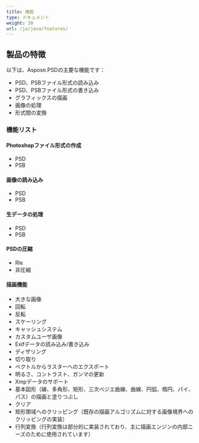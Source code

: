 ```yaml
---
title: 機能
type: ドキュメント
weight: 30
url: /ja/java/features/
---
```


## **製品の特徴**
以下は、Aspose.PSDの主要な機能です：

- PSD、PSBファイル形式の読み込み
- PSD、PSBファイル形式の書き込み
- グラフィックスの描画
- 画像の処理
- 形式間の変換
### **機能リスト**
#### **Photoshopファイル形式の作成**
- PSD
- PSB
#### **画像の読み込み**
- PSD
- PSB
#### **生データの処理**
- PSD
- PSB
#### **PSDの圧縮**
- Rle
- 非圧縮
#### **描画機能**
- 大きな画像
- 回転
- 反転
- スケーリング
- キャッシュシステム
- カスタムユーザ画像
- Exifデータの読み込み/書き込み
- ディザリング
- 切り取り
- ベクトルからラスターへのエクスポート
- 明るさ、コントラスト、ガンマの更新
- Xmpデータのサポート
- 基本図形（線、多角形、矩形、三次ベジエ曲線、曲線、円弧、楕円、パイ、パス）の描画と塗りつぶし
- クリア
- 矩形領域へのクリッピング（既存の描画アルゴリズムに対する画像境界へのクリッピングの実装）
- 行列変換（行列変換は部分的に実装されており、主に描画エンジンの内部ニーズのために使用されています）
